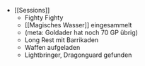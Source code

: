 - [[Sessions]]
	- Fighty Fighty
	- [[Magisches Wasser]] eingesammelt
	- (meta: Goldader hat noch 70 GP übrig)
	- Long Rest mit Barrikaden
	- Waffen aufgeladen
	- Lightbringer, Dragonguard gefunden